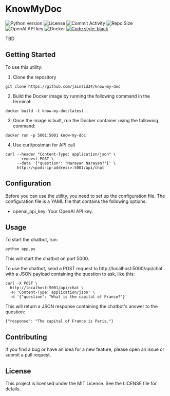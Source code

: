 # KnowMyDoc

![Python version](https://img.shields.io/badge/python-3.7%20%7C%203.8%20%7C%203.9-blue?style=flat-square)
![License](https://img.shields.io/badge/license-MIT-green?style=flat-square)
![Commit Activity](https://img.shields.io/github/last-commit/jainsid24/neural-network-simulation?style=flat-square)
![Repo Size](https://img.shields.io/github/repo-size/jainsid24/neural-network-simulation?style=flat-square)
![OpenAI API key](https://img.shields.io/badge/OpenAI%20API%20key-required-red?style=flat-square)
![Docker](https://img.shields.io/badge/docker-available-blue?style=flat-square)
[![Code style: black](https://img.shields.io/badge/code%20style-black-000000.svg)](https://github.com/psf/black?style=flat-square)

TBD

## Getting Started
To use this utility:
1. Clone the repository
```
git clone https://github.com/jainsid24/know-my-doc
```
2. Build the Docker image by running the following command in the terminal:
```
docker build -t know-my-doc:latest .
```
3. Once the image is built, run the Docker container using the following command:
```
docker run -p 5001:5001 know-my-doc
```
4. Use curl/postman for API call
```
curl --header "Content-Type: application/json" \
     --request POST \
     --data '{"question": "Narayan Narayan?"}' \
     http://<pods-ip-address>:5001/api/chat
```

## Configuration

Before you can use the utility, you need to set up the configuration file. The configuration file is a YAML file that contains the following options:

* openai_api_key: Your OpenAI API key.

## Usage

To start the chatbot, run:

```
python app.py
```

This will start the chatbot on port 5000.

To use the chatbot, send a POST request to http://localhost:5000/api/chat with a JSON payload containing the question to ask, like this:

```
curl -X POST \
  http://localhost:5001/api/chat \
  -H 'Content-Type: application/json' \
  -d '{"question": "What is the capital of France?"}'
```

This will return a JSON response containing the chatbot's answer to the question:

```
{"response": "The capital of France is Paris."}
```

## Contributing

If you find a bug or have an idea for a new feature, please open an issue or submit a pull request.

## License

This project is licensed under the MIT License. See the LICENSE file for details.
